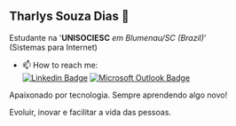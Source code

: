 ## Tharlys Souza Dias 👋

Estudante na '**UNISOCIESC** *em Blumenau/SC (Brazil)*' <br>
(Sistemas para Internet)

- 📫 How to reach me: <br>
[![Linkedin Badge](https://img.shields.io/badge/-tharlyssouzadias-000000?style=flat-square&logo=Linkedin&logoColor=white&link=https://www.linkedin.com/in/tharlys-souza/)](https://www.linkedin.com/in/tharlys-souza/)
[![Microsoft Outlook Badge](https://img.shields.io/badge/-tharlyssouzadias-000000?style=flat-square&logo=Microsoft-Outlook&logoColor=white&link=mailto:tharlys.souza@outlook.com)](mailto:tharlys.souza@outlook.com)

Apaixonado por tecnologia. Sempre aprendendo algo novo!

Evoluir, inovar e facilitar a vida das pessoas.
